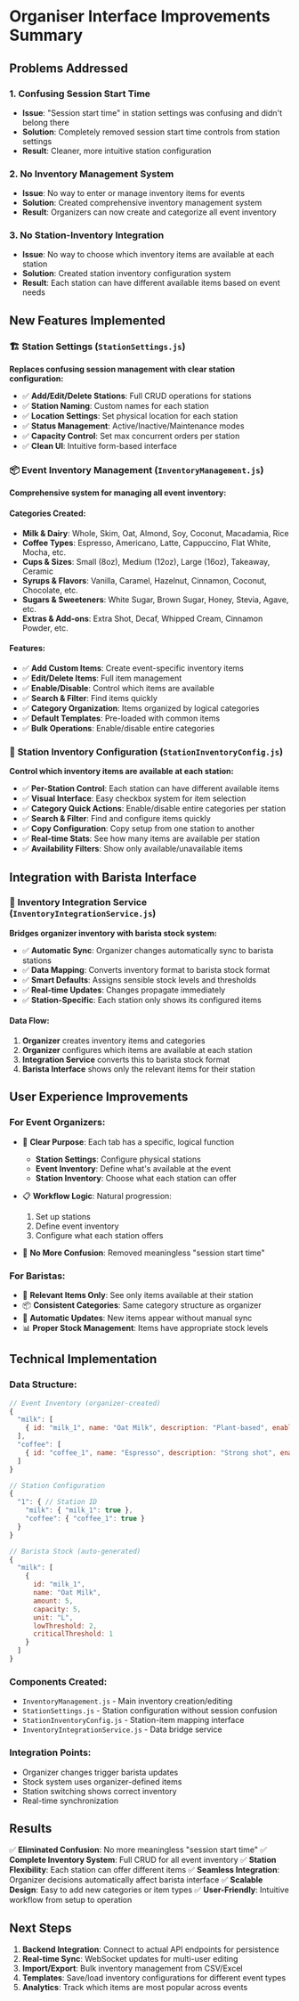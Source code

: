 # Organiser Interface Improvements Summary

## Problems Addressed

### 1. **Confusing Session Start Time**
- **Issue**: "Session start time" in station settings was confusing and didn't belong there
- **Solution**: Completely removed session start time controls from station settings
- **Result**: Cleaner, more intuitive station configuration

### 2. **No Inventory Management System**
- **Issue**: No way to enter or manage inventory items for events
- **Solution**: Created comprehensive inventory management system
- **Result**: Organizers can now create and categorize all event inventory

### 3. **No Station-Inventory Integration**
- **Issue**: No way to choose which inventory items are available at each station
- **Solution**: Created station inventory configuration system
- **Result**: Each station can have different available items based on event needs

## New Features Implemented

### 🏗️ **Station Settings** (`StationSettings.js`)
**Replaces confusing session management with clear station configuration:**

- ✅ **Add/Edit/Delete Stations**: Full CRUD operations for stations
- ✅ **Station Naming**: Custom names for each station
- ✅ **Location Settings**: Set physical location for each station
- ✅ **Status Management**: Active/Inactive/Maintenance modes
- ✅ **Capacity Control**: Set max concurrent orders per station
- ✅ **Clean UI**: Intuitive form-based interface

### 📦 **Event Inventory Management** (`InventoryManagement.js`)
**Comprehensive system for managing all event inventory:**

#### **Categories Created:**
- **Milk & Dairy**: Whole, Skim, Oat, Almond, Soy, Coconut, Macadamia, Rice
- **Coffee Types**: Espresso, Americano, Latte, Cappuccino, Flat White, Mocha, etc.
- **Cups & Sizes**: Small (8oz), Medium (12oz), Large (16oz), Takeaway, Ceramic
- **Syrups & Flavors**: Vanilla, Caramel, Hazelnut, Cinnamon, Coconut, Chocolate, etc.
- **Sugars & Sweeteners**: White Sugar, Brown Sugar, Honey, Stevia, Agave, etc.
- **Extras & Add-ons**: Extra Shot, Decaf, Whipped Cream, Cinnamon Powder, etc.

#### **Features:**
- ✅ **Add Custom Items**: Create event-specific inventory items
- ✅ **Edit/Delete Items**: Full item management
- ✅ **Enable/Disable**: Control which items are available
- ✅ **Search & Filter**: Find items quickly
- ✅ **Category Organization**: Items organized by logical categories
- ✅ **Default Templates**: Pre-loaded with common items
- ✅ **Bulk Operations**: Enable/disable entire categories

### 🔧 **Station Inventory Configuration** (`StationInventoryConfig.js`)
**Control which inventory items are available at each station:**

- ✅ **Per-Station Control**: Each station can have different available items
- ✅ **Visual Interface**: Easy checkbox system for item selection
- ✅ **Category Quick Actions**: Enable/disable entire categories per station
- ✅ **Search & Filter**: Find and configure items quickly
- ✅ **Copy Configuration**: Copy setup from one station to another
- ✅ **Real-time Stats**: See how many items are available per station
- ✅ **Availability Filters**: Show only available/unavailable items

## Integration with Barista Interface

### 🔗 **Inventory Integration Service** (`InventoryIntegrationService.js`)
**Bridges organizer inventory with barista stock system:**

- ✅ **Automatic Sync**: Organizer changes automatically sync to barista stations
- ✅ **Data Mapping**: Converts inventory format to barista stock format
- ✅ **Smart Defaults**: Assigns sensible stock levels and thresholds
- ✅ **Real-time Updates**: Changes propagate immediately
- ✅ **Station-Specific**: Each station only shows its configured items

#### **Data Flow:**
1. **Organizer** creates inventory items and categories
2. **Organizer** configures which items are available at each station
3. **Integration Service** converts this to barista stock format
4. **Barista Interface** shows only the relevant items for their station

## User Experience Improvements

### **For Event Organizers:**
- 🎯 **Clear Purpose**: Each tab has a specific, logical function
  - **Station Settings**: Configure physical stations
  - **Event Inventory**: Define what's available at the event
  - **Station Inventory**: Choose what each station can offer

- 📋 **Workflow Logic**: Natural progression:
  1. Set up stations
  2. Define event inventory 
  3. Configure what each station offers

- 🔧 **No More Confusion**: Removed meaningless "session start time"

### **For Baristas:**
- 🎯 **Relevant Items Only**: See only items available at their station
- 📦 **Consistent Categories**: Same category structure as organizer
- 🔄 **Automatic Updates**: New items appear without manual sync
- 📊 **Proper Stock Management**: Items have appropriate stock levels

## Technical Implementation

### **Data Structure:**
```javascript
// Event Inventory (organizer-created)
{
  "milk": [
    { id: "milk_1", name: "Oat Milk", description: "Plant-based", enabled: true }
  ],
  "coffee": [
    { id: "coffee_1", name: "Espresso", description: "Strong shot", enabled: true }
  ]
}

// Station Configuration
{
  "1": { // Station ID
    "milk": { "milk_1": true },
    "coffee": { "coffee_1": true }
  }
}

// Barista Stock (auto-generated)
{
  "milk": [
    { 
      id: "milk_1", 
      name: "Oat Milk", 
      amount: 5, 
      capacity: 5, 
      unit: "L",
      lowThreshold: 2,
      criticalThreshold: 1 
    }
  ]
}
```

### **Components Created:**
- `InventoryManagement.js` - Main inventory creation/editing
- `StationSettings.js` - Station configuration without session confusion
- `StationInventoryConfig.js` - Station-item mapping interface  
- `InventoryIntegrationService.js` - Data bridge service

### **Integration Points:**
- Organizer changes trigger barista updates
- Stock system uses organizer-defined items
- Station switching shows correct inventory
- Real-time synchronization

## Results

✅ **Eliminated Confusion**: No more meaningless "session start time"
✅ **Complete Inventory System**: Full CRUD for all event inventory
✅ **Station Flexibility**: Each station can offer different items
✅ **Seamless Integration**: Organizer decisions automatically affect barista interface
✅ **Scalable Design**: Easy to add new categories or item types
✅ **User-Friendly**: Intuitive workflow from setup to operation

## Next Steps

1. **Backend Integration**: Connect to actual API endpoints for persistence
2. **Real-time Sync**: WebSocket updates for multi-user editing
3. **Import/Export**: Bulk inventory management from CSV/Excel
4. **Templates**: Save/load inventory configurations for different event types
5. **Analytics**: Track which items are most popular across events